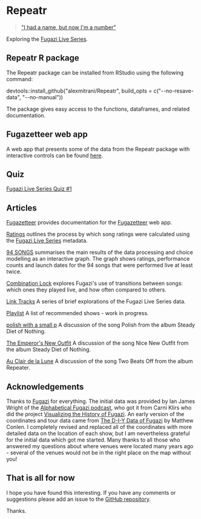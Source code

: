# Repeatr

> ["I had a name, but now I'm a number"](https://fugazi.bandcamp.com/track/repeater)

Exploring the [Fugazi Live Series](https://www.dischord.com/fugazi_live_series). 

## Repeatr R package

The Repeatr package can be installed from RStudio using the following command:

devtools::install_github("alexmitrani/Repeatr", build_opts = c("--no-resave-data", "--no-manual"))

The package gives easy access to the functions, dataframes, and related documentation.

## Fugazetteer web app

A web app that presents some of the data from the Repeatr package with interactive controls can be found [here](https://alexmitrani.shinyapps.io/Fugazetteer/).

## Quiz

[Fugazi Live Series Quiz #1](https://forms.gle/cxWd38nPi6Dtk9ub8)

## Articles

[Fugazetteer](https://alexmitrani.github.io/Repeatr/articles/Fugazetteer.html) provides documentation for the [Fugazetteer](https://alexmitrani.shinyapps.io/Fugazetteer/) web app. 

[Ratings](https://alexmitrani.github.io/Repeatr/articles/Ratings.html) outlines the process by which song ratings were calculated using the [Fugazi Live Series](https://www.dischord.com/fugazi_live_series) metadata. 

[94 SONGS](https://alexmitrani.github.io/Repeatr/articles/94songs.html) summarises the main results of the data processing and choice modelling as an interactive graph.  The graph  shows ratings, performance counts and launch dates for the 94 songs that were performed live at least twice.  

[Combination Lock](https://alexmitrani.github.io/Repeatr/articles/CombinationLock.html) explores Fugazi's use of transitions between songs: which ones they played live, and how often compared to others.  

[Link Tracks](https://alexmitrani.github.io/Repeatr/articles/LinkTracks.html) A series of brief explorations of the Fugazi Live Series data.  

[Playlist](https://alexmitrani.github.io/Repeatr/articles/Playlist.html) A list of recommended shows - work in progress.

[polish with a small p](https://alexmitrani.github.io/Repeatr/articles/polish%20with%20a%20small%20p.html) A discussion of the song Polish from the album Steady Diet of Nothing.  

[The Emperor's New Outfit](https://alexmitrani.github.io/Repeatr/articles/The%20Emperor's%20New%20Outfit.html) A discussion of the song Nice New Outfit from the album Steady Diet of Nothing. 

[Au Clair de la Lune](https://alexmitrani.github.io/Repeatr/articles/au%20clair%20de%20la%20lune.html) A discussion of the song Two Beats Off from the album Repeater. 

## Acknowledgements

Thanks to [Fugazi](https://www.dischord.com/band/fugazi) for everything. The initial data was provided by Ian James Wright of the [Alphabetical Fugazi podcast](https://the-alphabetical-fugazi.pinecast.co/), who got it from Carni Klirs who did the project [Visualizing the History of Fugazi](https://www.carniklirs.com/project/fugazi). An early version of the coordinates and tour data came from [The D-I-Y Data of Fugazi](https://github.com/mathisonian/diy-data-fugazi) by Matthew Conlen. I completely revised and replaced all of the coordinates with more detailed data on the location of each show, but I am nevertheless grateful for the initial data which got me started. Many thanks to all those who answered my questions about where venues were located many years ago - several of the venues would not be in the right place on the map without you!  

## That is all for now

I hope you have found this interesting. If you have any comments or suggestions please add an issue to the [GitHub repository](https://github.com/alexmitrani/Repeatr/).

Thanks. 

